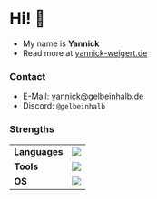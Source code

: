 # Hi! 👋
- My name is **Yannick**
- Read more at [yannick-weigert.de](https://yannick-weigert.de/)

### Contact
- E-Mail: yannick@gelbeinhalb.de
- Discord: `@gelbeinhalb`

### Strengths
<table>
  <tr><td><b>Languages</b></td><td><img src="https://skillicons.dev/icons?i=python,java,bash"></td></tr>
  <tr><td><b>Tools</b></td><td><img src="https://skillicons.dev/icons?i=pycharm,idea,clion,sublime,github,git"></td></tr>
  <tr><td><b>OS</b></td><td><img src="https://skillicons.dev/icons?i=windows,linux,ubuntu,apple"></td></tr>
</table>
